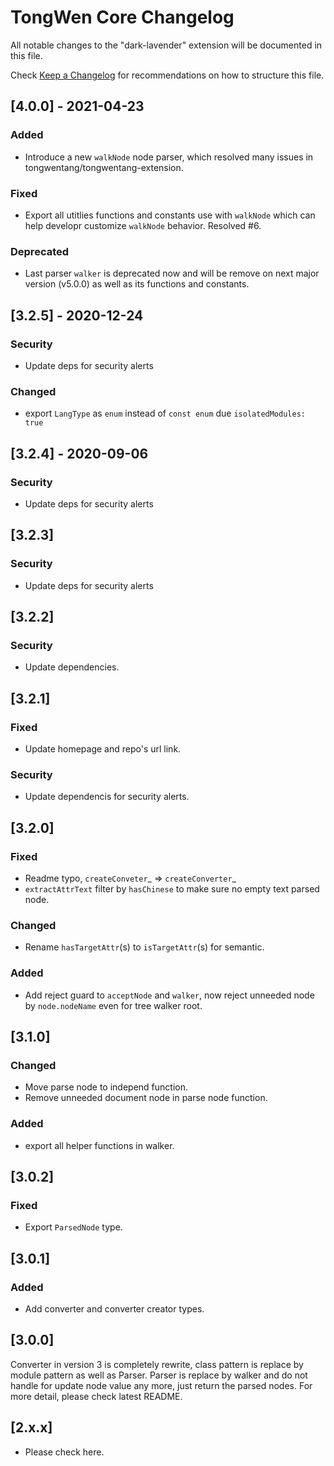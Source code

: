 # TongWen Core Changelog

All notable changes to the "dark-lavender" extension will be documented in this file.

Check [Keep a Changelog](http://keepachangelog.com/) for recommendations on how to structure this file.

## [4.0.0] - 2021-04-23

### Added

- Introduce a new `walkNode` node parser, which resolved many issues in tongwentang/tongwentang-extension.

### Fixed

- Export all utitlies functions and constants use with `walkNode` which can help developr customize `walkNode` behavior. Resolved #6.

### Deprecated

- Last parser `walker` is deprecated now and will be remove on next major version (v5.0.0) as well as its functions and constants.

## [3.2.5] - 2020-12-24

### Security

- Update deps for security alerts

### Changed

- export `LangType` as `enum` instead of `const enum` due `isolatedModules: true`

## [3.2.4] - 2020-09-06

### Security

- Update deps for security alerts

## [3.2.3]

### Security

- Update deps for security alerts

## [3.2.2]

### Security

- Update dependencies.

## [3.2.1]

### Fixed

- Update homepage and repo's url link.

### Security

- Update dependencis for security alerts.

## [3.2.0]

### Fixed

- Readme typo, `createConveter`_ => `createConverter`_
- `extractAttrText` filter by `hasChinese` to make sure no empty text parsed node.

### Changed

- Rename `hasTargetAttr`(s) to `isTargetAttr`(s) for semantic.

### Added

- Add reject guard to `acceptNode` and `walker`, now reject unneeded node by `node.nodeName` even for tree walker root.

## [3.1.0]

### Changed

- Move parse node to independ function.
- Remove unneeded document node in parse node function.

### Added

- export all helper functions in walker.

## [3.0.2]

### Fixed

- Export `ParsedNode` type.

## [3.0.1]

### Added

- Add converter and converter creator types.

## [3.0.0]

Converter in version 3 is completely rewrite, class pattern is replace by module pattern as well as Parser.
Parser is replace by walker and do not handle for update node value any more, just return the parsed nodes.
For more detail, please check latest README.

## [2.x.x]

- Please check here.
